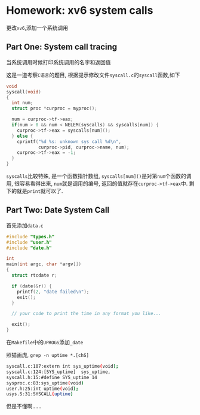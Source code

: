 # Homework: xv6 system calls

更改`xv6`,添加一个系统调用

## Part One: System call tracing

当系统调用时候打印系统调用的名字和返回值

这是一道考察`C语言`的题目, 根据提示修改文件`syscall.c`的`syscall`函数,如下

``` C
void
syscall(void)
{
  int num;
  struct proc *curproc = myproc();

  num = curproc->tf->eax;
  if(num > 0 && num < NELEM(syscalls) && syscalls[num]) {
    curproc->tf->eax = syscalls[num]();
  } else {
    cprintf("%d %s: unknown sys call %d\n",
            curproc->pid, curproc->name, num);
    curproc->tf->eax = -1;
  }
}
```

`syscalls`比较特殊, 是一个函数指针数组, `syscalls[num]()`是对第`num`个函数的调用, 很容易看得出来, `num`就是调用的编号, 返回的值就存在`curproc->tf->eax`中. 剩下的就是`print`就可以了.



## Part Two: Date System Call

首先添加`data.c`

``` C
#include "types.h"
#include "user.h"
#include "date.h"

int
main(int argc, char *argv[])
{
  struct rtcdate r;

  if (date(&r)) {
    printf(2, "date failed\n");
    exit();
  }

  // your code to print the time in any format you like...

  exit();
}
```

在`Makefile`中的`UPROGS`添加`_date`

照猫画虎, `grep -n uptime *.[chS]`

``` bash
syscall.c:107:extern int sys_uptime(void);
syscall.c:124:[SYS_uptime]  sys_uptime,
syscall.h:15:#define SYS_uptime 14
sysproc.c:83:sys_uptime(void)
user.h:25:int uptime(void);
usys.S:31:SYSCALL(uptime)
```

但是不懂啊......